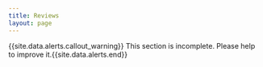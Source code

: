 ```yaml
---
title: Reviews
layout: page
---
```


{{site.data.alerts.callout_warning}} This section is incomplete. Please help to improve it.{{site.data.alerts.end}} 